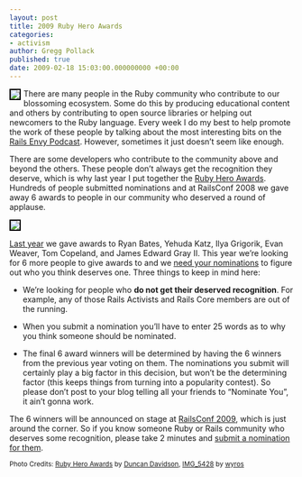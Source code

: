 ```yaml
---
layout: post
title: 2009 Ruby Hero Awards
categories:
- activism
author: Gregg Pollack
published: true
date: 2009-02-18 15:03:00.000000000 +00:00
---
```

<p><img src="/assets/2009/2/17/awards_1.png" style="float:left; border: 2px solid black; margin: 0px; margin-right:5px;" /></p>
<p>There are many people in the Ruby community who contribute to our blossoming ecosystem.  Some do this by producing educational content and others by contributing to open source libraries or helping out newcomers to the Ruby language.  Every week I do my best to help promote the work of these people by talking about the most interesting bits on the <a href="http://www.railsenvy.com/podcast">Rails Envy Podcast</a>.  However, sometimes it just doesn&#8217;t seem like enough.</p>
<p>There are some developers who contribute to the community above and beyond the others.  These people don&#8217;t always get the recognition they deserve, which is why last year I put together the <a href="http://RubyHeroes.com">Ruby Hero Awards</a>.  Hundreds of people submitted nominations and at RailsConf 2008 we gave away 6 awards to people in our community who deserved a round of applause.</p>
<p><img src="/assets/2009/2/17/ruby-award-ceremony.jpg" style="border: 2px solid black;" /></p>
<p><a href="http://rubyheroes.com/old_heroes.html">Last year</a> we gave awards to Ryan Bates, Yehuda Katz, Ilya Grigorik, Evan Weaver, Tom Copeland, and James Edward Gray II.  This year we&#8217;re looking for 6 more people to give awards to and we <a href="http://rubyheroes.com/">need your nominations</a> to figure out who you think deserves one.  Three things to keep in mind here:</p>
<ul>
	<li>We&#8217;re looking for people who <strong>do not get their deserved recognition</strong>.  For example, any of those Rails Activists and Rails Core members are out of the running.</li>
</ul>
<ul>
	<li>When you submit a nomination you&#8217;ll have to enter 25 words as to why you think someone should be nominated.</li>
</ul>
<ul>
	<li>The final 6 award winners will be determined by having the 6 winners from the previous year voting on them.  The nominations you submit will certainly play a big factor in this decision, but won&#8217;t be the determining factor (this keeps things from turning into a popularity contest).  So please don&#8217;t post to your blog telling all your friends to &#8220;Nominate You&#8221;, it ain&#8217;t gonna work.</li>
</ul>
<p>The 6 winners will be announced on stage at <a href="http://en.oreilly.com/rails2009/">RailsConf 2009</a>, which is just around the corner.  So if  you know someone Ruby or Rails community who deserves some recognition, please take 2 minutes and <a href="http://rubyheroes.com">submit a nomination for them</a>.</p>
<p><small>Photo Credits: <a href="http://www.flickr.com/photos/x180/2537415785/">Ruby Hero Awards</a> by <a href="http://www.flickr.com/photos/x180/">Duncan Davidson</a>, <a href="http://www.flickr.com/photos/wyrosdick/2597654577/">IMG_5428</a> by <a href="http://www.flickr.com/photos/wyrosdick/">wyros</a></small></p>